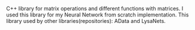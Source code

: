 C++ library for matrix operations and different functions with matrices. I used this library for my Neural Network from scratch implementation. This library used by other libraries(repositories): AData and LysaNets.
